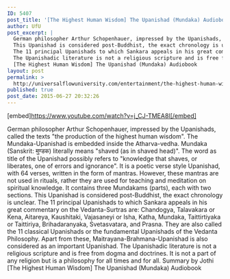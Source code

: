 ```yaml
---
ID: 5407
post_title: '[The Highest Human Wisdom] The Upanishad (Mundaka) Audiobook'
author: UfU
post_excerpt: |
  German philosopher Arthur Schopenhauer, impressed by the Upanishads, called the texts "the production of the highest human wisdom". The Mundaka-Upanishad is embedded inside the Atharva-vedha. Mundaka (Sanskrit: मुण्डक) literally means "shaved (as in shaved head)". The word as title of the Upanishad possibly refers to "knowledge that shaves, or liberates, one of errors and ignorance". It is a poetic verse style Upanishad, with 64 verses, written in the form of mantras. However, these mantras are not used in rituals, rather they are used for teaching and meditation on spiritual knowledge. It contains three Mundakams (parts), each with two sections.
  This Upanishad is considered post-Buddhist, the exact chronology is unclear.
  The 11 principal Upanishads to which Sankara appeals in his great commentary on the Vedanta-Surtras are: Chandogya, Talavakara or Kena, Aitareya, Kaushitaki, Vajasaneyi or Isha, Katha, Mundaka, Taittirtiyaka or Taittiriya, Brihadaranyaka, Svetasvatara, and Prasna. They are also called the 11 classical Upanishads or the fundamental Upanishads of the Vedanta Philosophy. Apart from these, Maitrayana-Brahmana-Upanishad is also considered as an important Upanishad.
  The Upanishadic literature is not a religious scripture and is free from dogma and doctrines. It is not a part of any religion but is a philosophy for all times and for all. Summary by Jothi
  [The Highest Human Wisdom] The Upanishad (Mundaka) Audiobook
layout: post
permalink: >
  http://universalflowuniversity.com/entertainment/the-highest-human-wisdom-the-upanishad-mundaka-audiobook/
published: true
post_date: 2015-06-27 20:32:26
---
```

[embed]https://www.youtube.com/watch?v=j_CJ-TMEA8I[/embed]<br>
<p>German philosopher Arthur Schopenhauer, impressed by the Upanishads, called the texts "the production of the highest human wisdom". The Mundaka-Upanishad is embedded inside the Atharva-vedha. Mundaka (Sanskrit: मुण्डक) literally means "shaved (as in shaved head)". The word as title of the Upanishad possibly refers to "knowledge that shaves, or liberates, one of errors and ignorance". It is a poetic verse style Upanishad, with 64 verses, written in the form of mantras. However, these mantras are not used in rituals, rather they are used for teaching and meditation on spiritual knowledge. It contains three Mundakams (parts), each with two sections.
This Upanishad is considered post-Buddhist, the exact chronology is unclear. 
The 11 principal Upanishads to which Sankara appeals in his great commentary on the Vedanta-Surtras are: Chandogya, Talavakara or Kena, Aitareya, Kaushitaki, Vajasaneyi or Isha, Katha, Mundaka, Taittirtiyaka or Taittiriya, Brihadaranyaka, Svetasvatara, and Prasna. They are also called the 11 classical Upanishads or the fundamental Upanishads of the Vedanta Philosophy. Apart from these, Maitrayana-Brahmana-Upanishad is also considered as an important Upanishad. 
The Upanishadic literature is not a religious scripture and is free from dogma and doctrines. It is not a part of any religion but is a philosophy for all times and for all. Summary by Jothi
[The Highest Human Wisdom] The Upanishad (Mundaka) Audiobook</p>